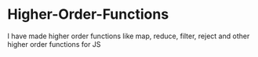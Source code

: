 # Higher-Order-Functions
I have made higher order functions like map, reduce, filter, reject and other higher order functions for JS
